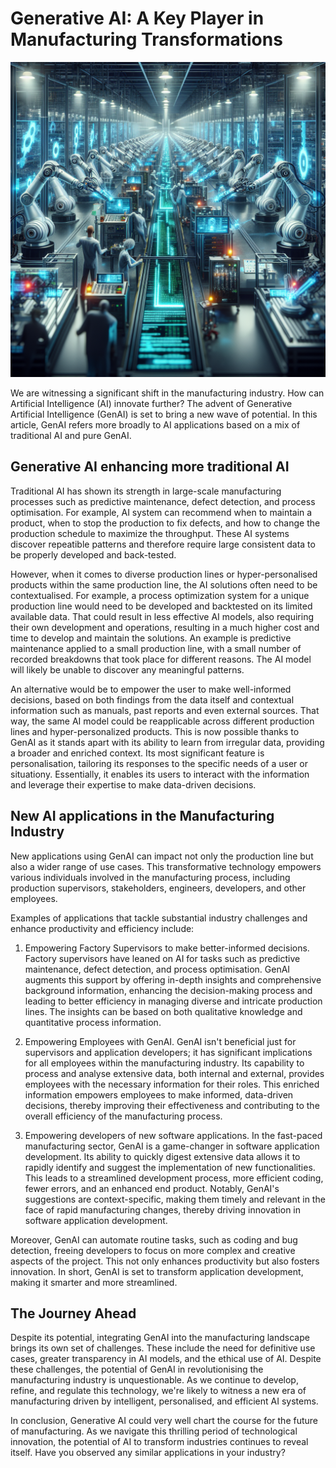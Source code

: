 
# Generative AI: A Key Player in Manufacturing Transformations

![alt text](/_pages/articles/dsgeneral/genaimanuf/genai_prod_line.png "Logo Title Text 1")

We are witnessing a significant shift in the manufacturing industry. How can Artificial Intelligence (AI) innovate further? The advent of Generative Artificial Intelligence (GenAI) is set to bring a new wave of potential. In this article, GenAI refers more broadly to AI applications based on a mix of traditional AI and pure GenAI.


## Generative AI enhancing more traditional AI

Traditional AI has shown its strength in large-scale manufacturing processes such as predictive maintenance, defect detection, and process optimisation. For example, AI system can recommend when to maintain a product, when to stop the production to fix defects, and how to change the production schedule to maximize the throughput. These AI systems discover repeatible patterns and therefore require large consistent data to be properly developed and back-tested.

However, when it comes to diverse production lines or hyper-personalised products within the same production line, the AI solutions often need to be contextualised. For example, a process optimization system for a unique production line would need to be developed and backtested on its limited available data. That could result in less effective AI models, also requiring  their own development and operations, resulting in a much higher cost and time to develop and maintain the solutions. An example is predictive maintenance applied to a small production line, with a small number of recorded breakdowns that took place for different reasons. The AI model will likely be unable to discover any meaningful patterns.

An alternative would be to empower the user to make well-informed decisions, based on both findings from the data itself and contextual information such as manuals, past reports and even external sources. That way, the same AI model could be reapplicable across different production lines and hyper-personalized products. This is now possible thanks to GenAI as it stands apart with its ability to learn from irregular data, providing a broader and enriched context. Its most significant feature is personalisation, tailoring its responses to the specific needs of a user or situationy. Essentially, it enables its users to interact with the information and leverage their expertise to make data-driven decisions.


## New AI applications in the Manufacturing Industry

New applications using GenAI can impact not only the production line but also a wider range of use cases. This transformative technology empowers various individuals involved in the manufacturing process, including production supervisors, stakeholders, engineers, developers, and other employees.

Examples of applications that tackle substantial industry challenges and enhance productivity and efficiency include:

1.	Empowering Factory Supervisors to make better-informed decisions. Factory supervisors have leaned on AI for tasks such as predictive maintenance, defect detection, and process optimisation. GenAI augments this support by offering in-depth insights and comprehensive background information, enhancing the decision-making process and leading to better efficiency in managing diverse and intricate production lines. The insights can be based on both qualitative knowledge and quantitative process information.

2.	Empowering Employees with GenAI. GenAI isn't beneficial just for supervisors and application developers; it has significant implications for all employees within the manufacturing industry. Its capability to process and analyse extensive data, both internal and external, provides employees with the necessary information for their roles. This enriched information empowers employees to make informed, data-driven decisions, thereby improving their effectiveness and contributing to the overall efficiency of the manufacturing process.

3.	Empowering developers of new software applications. In the fast-paced manufacturing sector, GenAI is a game-changer in software application development. Its ability to quickly digest extensive data allows it to rapidly identify and suggest the implementation of new functionalities. This leads to a streamlined development process, more efficient coding, fewer errors, and an enhanced end product. Notably, GenAI's suggestions are context-specific, making them timely and relevant in the face of rapid manufacturing changes, thereby driving innovation in software application development.

Moreover, GenAI can automate routine tasks, such as coding and bug detection, freeing developers to focus on more complex and creative aspects of the project. This not only enhances productivity but also fosters innovation. In short, GenAI is set to transform application development, making it smarter and more streamlined.

## The Journey Ahead

Despite its potential, integrating GenAI into the manufacturing landscape brings its own set of challenges. These include the need for definitive use cases, greater transparency in AI models, and the ethical use of AI. Despite these challenges, the potential of GenAI in revolutionising the manufacturing industry is unquestionable. As we continue to develop, refine, and regulate this technology, we're likely to witness a new era of manufacturing driven by intelligent, personalised, and efficient AI systems.

In conclusion, Generative AI could very well chart the course for the future of manufacturing. As we navigate this thrilling period of technological innovation, the potential of AI to transform industries continues to reveal itself.
Have you observed any similar applications in your industry?
